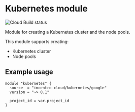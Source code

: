 # Kubernetes module

![Cloud Build status](https://badger-tcppdqobjq-ew.a.run.app/build/status?project=examples-331911&id=55a9baae-ec58-4762-afce-b2274da03f5f "Cloud Build status")

Module for creating a Kubernetes cluster and the node pools.

This module supports creating:

- Kubernetes cluster
- Node pools

## Example usage

```hcl
module "kubernetes" {
  source  = "incentro-cloud/kubernetes/google"
  version = "~> 0.1"

  project_id = var.project_id
}
```
